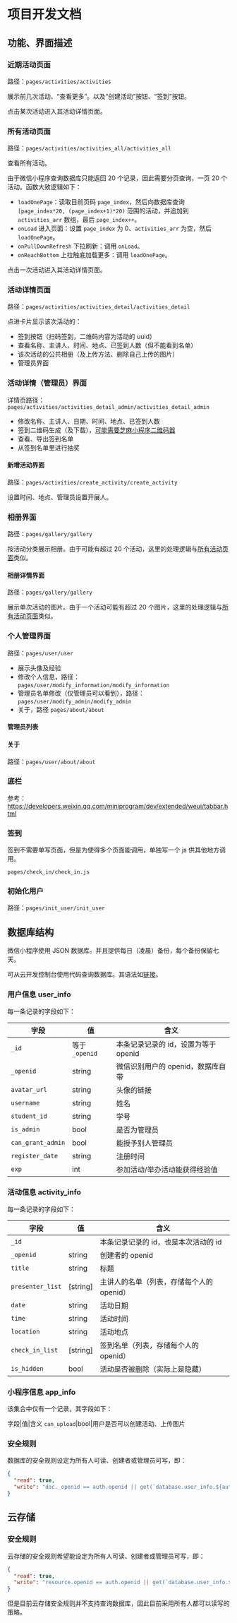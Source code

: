 # 项目开发文档

## 功能、界面描述

### 近期活动页面

路径：`pages/activities/activities`

展示前几次活动、“查看更多”。以及“创建活动”按钮、“签到”按钮。

点击某次活动进入其活动详情页面。

### 所有活动页面

路径：`pages/activities/activities_all/activities_all`

查看所有活动。

由于微信小程序查询数据库只能返回 20 个记录，因此需要分页查询，一页 20 个活动。函数大致逻辑如下：

* `loadOnePage`：读取目前页码 `page_index`，然后向数据库查询 `[page_index*20, (page_index+1)*20)` 范围的活动，并追加到 `activities_arr` 数组，最后 `page_index++`。
* `onLoad` 进入页面：设置 `page_index` 为 0、`activities_arr` 为空，然后 `loadOnePage`。
* `onPullDownRefresh` 下拉刷新：调用 `onLoad`。
* `onReachBottom` 上拉触底加载更多：调用 `loadOnePage`。

点击一次活动进入其活动详情页面。

### 活动详情页面

路径：`pages/activities/activities_detail/activities_detail`

点进卡片显示该次活动的：

* 签到按钮（扫码签到，二维码内容为活动的 uuid）
* 查看名称、主讲人、时间、地点、已签到人数（但不能看到名单）
* 该次活动的公共相册（及上传方法、删除自己上传的图片）
* 管理员界面

### 活动详情（管理员）界面

详情页路径：`pages/activities/activities_detail_admin/activities_detail_admin`

* 修改名称、主讲人、日期、时间、地点、已签到人数
* 签到二维码生成（及下载），[可能需要芝麻小程序二维码器](https://weixin.hotapp.cn/)
* 查看、导出签到名单
* 从签到名单里进行抽奖

#### 新增活动界面

路径：`pages/activities/create_activity/create_activity`

设置时间、地点、管理员设置开展人。

### 相册界面

路径：`pages/gallery/gallery`

按活动分类展示相册。由于可能有超过 20 个活动，这里的处理逻辑与[所有活动页面](#所有活动页面)类似。

#### 相册详情界面

路径：`pages/gallery/gallery`

展示单次活动的图片。由于一个活动可能有超过 20 个图片，这里的处理逻辑与[所有活动页面](#所有活动页面)类似。

### 个人管理界面

路径：`pages/user/user`

* 展示头像及经验
* 修改个人信息，路径：`pages/user/modify_information/modify_information`
* 管理员名单修改（仅管理员可以看到），路径：`pages/user/modify_admin/modify_admin`
* 关于，路径 `pages/about/about`

#### 管理员列表

#### 关于

路径：`pages/user/about/about`

### 底栏

参考：https://developers.weixin.qq.com/miniprogram/dev/extended/weui/tabbar.html

### 签到

签到不需要单写页面，但是为使得多个页面能调用，单独写一个 js 供其他地方调用。

`pages/check_in/check_in.js`

### 初始化用户

路径：`pages/init_user/init_user`

## 数据库结构

微信小程序使用 JSON 数据库。并且提供每日（凌晨）备份，每个备份保留七天。

可从云开发控制台使用代码查询数据库。其语法如[链接](https://developers.weixin.qq.com/miniprogram/dev/wxcloud/guide/database/read.html)。

### 用户信息 user_info

每一条记录的字段如下：

字段|值|含义
-|-|-
`_id`|等于`_openid`|本条记录记录的 id，设置为等于 openid
`_openid`|string|微信识别用户的 openid，数据库自带
`avatar_url`|string|头像的链接
`username`|string|姓名
`student_id`|string|学号
`is_admin`|bool|是否为管理员
`can_grant_admin`|bool|能授予别人管理员
`register_date`|string|注册时间
`exp`|int|参加活动/举办活动能获得经验值

### 活动信息 activity_info

每一条记录的字段如下：

字段|值|含义
-|-|-
`_id`||本条记录记录的 id，也是本次活动的 id
`_openid`|string|创建者的 openid
`title`|string|标题
`presenter_list`|[string]|主讲人的名单（列表，存储每个人的 openid）
`date`|string|活动日期
`time`|string|活动时间
`location`|string|活动地点
`check_in_list`|[string]|签到名单（列表，存储每个人的 openid）
`is_hidden`|bool|活动是否被删除（实际上是隐藏）

### 小程序信息 app_info

该集合中仅有一个记录，其字段如下：

字段|值|含义
`can_upload`|bool|用户是否可以创建活动、上传图片

### 安全规则

数据库的安全规则设定为所有人可读、创建者或管理员可写，即：

```json
{
  "read": true,
  "write": "doc._openid == auth.openid || get(`database.user_info.${auth.openid}`).is_admin == true"
}
```

## 云存储

### 安全规则

云存储的安全规则希望能设定为所有人可读、创建者或管理员可写，即：

```json
{
  "read": true,
  "write": "resource.openid == auth.openid || get(`database.user_info.${auth.openid}`).is_admin == true"
}
```

但是目前云存储安全规则并不支持查询数据库，因此目前采用所有人都可以读写的策略。
